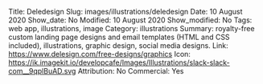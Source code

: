 Title: Deledesign
Slug: images/illustrations/deledesign
Date: 10 August 2020
Show_date: No
Modified: 10 August 2020
Show_modified: No
Tags: web app, illustrations, image
Category: illustrations
Summary: royalty-free custom landing page designs and email templates (HTML and CSS included), illustrations, graphic design, social media designs.
Link: https://www.delesign.com/free-designs/graphics
Icon: https://ik.imagekit.io/developcafe/Images/Illustrations/slack-slack-com__9qplBuAD.svg
Attribution: No
Commercial: Yes
 